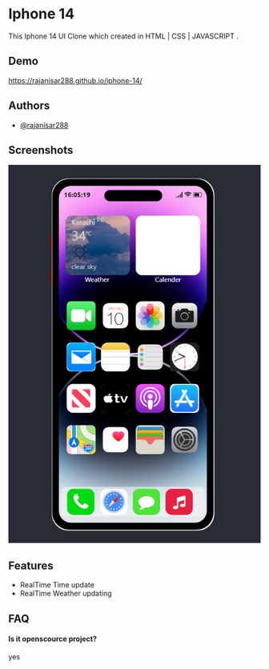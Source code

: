 
# Iphone 14 

This Iphone 14 UI Clone which created in HTML | CSS | JAVASCRIPT . 


## Demo

https://rajanisar288.github.io/iphone-14/


## Authors

- [@rajanisar288](https://github.com/rajanisar288)


## Screenshots

![App Screenshot](./assets/screenshot.PNG)


## Features

- RealTime Time update
- RealTime Weather updating



## FAQ

#### Is it openscource project?
yes


